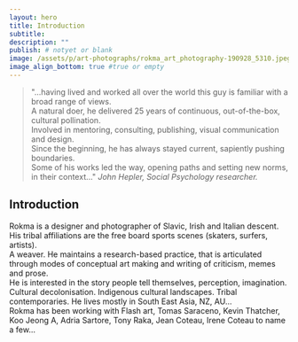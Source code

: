 ```yaml
---
layout: hero
title: Introduction
subtitle:
description: ""
publish: # notyet or blank
image: /assets/p/art-photographs/rokma_art_photography-190928_5310.jpeg
image_align_bottom: true #true or empty
---
```


>"...having lived and worked all over the world this guy is familiar with a broad range of views.  
>A natural doer, he delivered 25 years of continuous, out-of-the-box, cultural pollination.  
>Involved in mentoring, consulting, publishing, visual communication and design.  
>Since the beginning, he has always stayed current, sapiently pushing boundaries.  
>Some of his works led the way, opening paths and setting new norms, in their context..."
>_John Hepler, Social Psychology researcher._

## Introduction

Rokma is a designer and photographer of Slavic, Irish and Italian descent.   
His tribal affiliations are the free board sports scenes (skaters, surfers, artists).    
A weaver.
He maintains a research-based practice, that is articulated through modes of conceptual art making and writing of criticism, memes and prose.   
He is interested in the story people tell themselves, perception, imagination. Cultural decolonisation. Indigenous cultural landscapes. Tribal contemporaries. 
He lives mostly in South East Asia, NZ, AU...   
Rokma has been working with Flash art, Tomas Saraceno, Kevin Thatcher, Koo Jeong A, Adria Sartore, Tony Raka, Jean Coteau, Irene Coteau to name a few...
